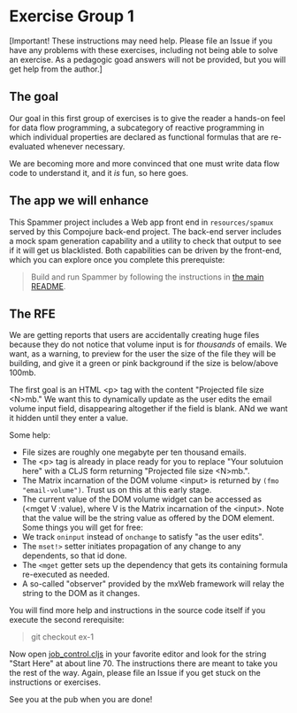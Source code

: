 # Exercise Group 1

[Important! These instructions may need help. Please file an Issue if you have any problems with these exercises, including not being able to solve an exercise. As a pedagogic goad answers will not be provided, but you will get help from the author.]

## The goal
Our goal in this first group of exercises is to give the reader a hands-on feel for data flow programming, a subcategory of reactive programming in which individual properties are declared as functional formulas that are re-evaluated whenever necessary. 

We are becoming more and more convinced that one must write data flow code to understand it, and it *is* fun, so here goes.

## The app we will enhance
This Spammer project includes a Web app front end in `resources/spamux` served by this Compojure back-end project. The back-end server includes a mock spam generation capability and a utility to check that output to see if it will get us blacklisted. Both capabilities can be driven by the front-end, which you can explore once you complete this prerequiste:

> Build and run Spammer by following the instructions in [the main README](https://github.com/kennytilton/spammer/blob/master/README.md).

## The RFE
We are getting reports that users are accidentally creating huge files because they do not notice that volume input is for *thousands* of emails. We want, as a warning, to preview for the user the size of the file they will be building, and give it a green or pink background if the size is below/above 100mb.

The first goal is an HTML \<p> tag with the content "Projected file size \<N>mb." We want this to dynamically update as the user edits the email volume input field, disappearing altogether if the field is blank. ANd we want it hidden until they enter a value.

Some help:
* File sizes are roughly one megabyte per ten thousand emails.
* The \<p> tag is already in place ready for you to replace "Your solutuion here" with a CLJS form returning "Projected file size \<N>mb.".
* The Matrix incarnation of the DOM volume \<input> is returned by `(fmo "email-volume")`. Trust us on this at this early stage.
* The current value of the DOM volume widget can be accessed as (<mget V :value), where V is the Matrix incarnation of the \<input>. Note that the value will be the string value as offered by the DOM element.
Some things you will get for free:
* We track `oninput` instead of `onchange` to satisfy "as the user edits". 
* The `mset!>` setter initiates propagation of any change to any dependents, so that id done.
* The `<mget` getter sets up the dependency that gets its containing formula re-executed as needed. 
* A so-called "observer" provided by the mxWeb framework will relay the string to the DOM as it changes.

You will find more help and instructions in the source code itself if you execute the second rerequisite:

> git checkout ex-1

Now open [job_control.cljs](https://github.com/kennytilton/spammer/blob/master/resources/spamux/src/spamux/job_control.cljs) in your favorite editor and look for the string "Start Here" at about line 70. The instructions there are meant to take you the rest of the way. Again, please file an Issue if you get stuck on the instructions or exercises.

See you at the pub when you are done!

